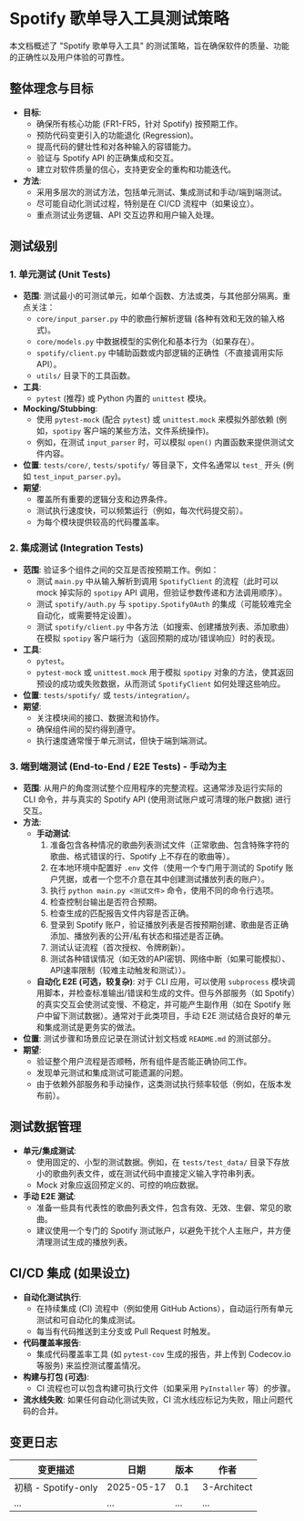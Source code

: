 # Spotify 歌单导入工具测试策略

本文档概述了 "Spotify 歌单导入工具" 的测试策略，旨在确保软件的质量、功能的正确性以及用户体验的可靠性。

## 整体理念与目标

* **目标**:
    * 确保所有核心功能 (FR1-FR5，针对 Spotify) 按预期工作。
    * 预防代码变更引入的功能退化 (Regression)。
    * 提高代码的健壮性和对各种输入的容错能力。
    * 验证与 Spotify API 的正确集成和交互。
    * 建立对软件质量的信心，支持更安全的重构和功能迭代。
* **方法**:
    * 采用多层次的测试方法，包括单元测试、集成测试和手动/端到端测试。
    * 尽可能自动化测试过程，特别是在 CI/CD 流程中（如果设立）。
    * 重点测试业务逻辑、API 交互边界和用户输入处理。

## 测试级别

### 1. 单元测试 (Unit Tests)

* **范围**: 测试最小的可测试单元，如单个函数、方法或类，与其他部分隔离。重点关注：
    * `core/input_parser.py` 中的歌曲行解析逻辑 (各种有效和无效的输入格式)。
    * `core/models.py` 中数据模型的实例化和基本行为（如果存在）。
    * `spotify/client.py` 中辅助函数或内部逻辑的正确性（不直接调用实际 API）。
    * `utils/` 目录下的工具函数。
* **工具**:
    * `pytest` (推荐) 或 Python 内置的 `unittest` 模块。
* **Mocking/Stubbing**:
    * 使用 `pytest-mock` (配合 `pytest`) 或 `unittest.mock` 来模拟外部依赖 (例如，`spotipy` 客户端的某些方法，文件系统操作)。
    * 例如，在测试 `input_parser` 时，可以模拟 `open()` 内置函数来提供测试文件内容。
* **位置**: `tests/core/`, `tests/spotify/` 等目录下，文件名通常以 `test_` 开头 (例如 `test_input_parser.py`)。
* **期望**:
    * 覆盖所有重要的逻辑分支和边界条件。
    * 测试执行速度快，可以频繁运行（例如，每次代码提交前）。
    * 为每个模块提供较高的代码覆盖率。

### 2. 集成测试 (Integration Tests)

* **范围**: 验证多个组件之间的交互是否按预期工作。例如：
    * 测试 `main.py` 中从输入解析到调用 `SpotifyClient` 的流程（此时可以 mock 掉实际的 `spotipy` API 调用，但验证参数传递和方法调用顺序）。
    * 测试 `spotify/auth.py` 与 `spotipy.SpotifyOAuth` 的集成（可能较难完全自动化，或需要特定设置）。
    * 测试 `spotify/client.py` 中各方法（如搜索、创建播放列表、添加歌曲）在模拟 `spotipy` 客户端行为（返回预期的成功/错误响应）时的表现。
* **工具**:
    * `pytest`。
    * `pytest-mock` 或 `unittest.mock` 用于模拟 `spotipy` 对象的方法，使其返回预设的成功或失败数据，从而测试 `SpotifyClient` 如何处理这些响应。
* **位置**: `tests/spotify/` 或 `tests/integration/`。
* **期望**:
    * 关注模块间的接口、数据流和协作。
    * 确保组件间的契约得到遵守。
    * 执行速度通常慢于单元测试，但快于端到端测试。

### 3. 端到端测试 (End-to-End / E2E Tests) - 手动为主

* **范围**: 从用户的角度测试整个应用程序的完整流程。这通常涉及运行实际的 CLI 命令，并与真实的 Spotify API (使用测试账户或可清理的账户数据) 进行交互。
* **方法**:
    * **手动测试**:
        1.  准备包含各种情况的歌曲列表测试文件（正常歌曲、包含特殊字符的歌曲、格式错误的行、Spotify 上不存在的歌曲等）。
        2.  在本地环境中配置好 `.env` 文件（使用一个专门用于测试的 Spotify 账户凭据，或者一个您不介意在其中创建测试播放列表的账户）。
        3.  执行 `python main.py <测试文件>` 命令，使用不同的命令行选项。
        4.  检查控制台输出是否符合预期。
        5.  检查生成的匹配报告文件内容是否正确。
        6.  登录到 Spotify 账户，验证播放列表是否按预期创建、歌曲是否正确添加、播放列表的公开/私有状态和描述是否正确。
        7.  测试认证流程（首次授权、令牌刷新）。
        8.  测试各种错误情况（如无效的API密钥、网络中断（如果可能模拟）、API速率限制（较难主动触发和测试））。
    * **自动化 E2E (可选，较复杂)**: 对于 CLI 应用，可以使用 `subprocess` 模块调用脚本，并检查标准输出/错误和生成的文件。但与外部服务（如 Spotify）的真实交互会使测试变慢、不稳定，并可能产生副作用（如在 Spotify 账户中留下测试数据）。通常对于此类项目，手动 E2E 测试结合良好的单元和集成测试是更务实的做法。
* **位置**: 测试步骤和场景应记录在测试计划文档或 `README.md` 的测试部分。
* **期望**:
    * 验证整个用户流程是否顺畅，所有组件是否能正确协同工作。
    * 发现单元测试和集成测试可能遗漏的问题。
    * 由于依赖外部服务和手动操作，这类测试执行频率较低（例如，在版本发布前）。

## 测试数据管理

* **单元/集成测试**:
    * 使用固定的、小型的测试数据。例如，在 `tests/test_data/` 目录下存放小的歌曲列表文件，或在测试代码中直接定义输入字符串列表。
    * Mock 对象应返回预定义的、可控的响应数据。
* **手动 E2E 测试**:
    * 准备一些具有代表性的歌曲列表文件，包含有效、无效、生僻、常见的歌曲。
    * 建议使用一个专门的 Spotify 测试账户，以避免干扰个人主账户，并方便清理测试生成的播放列表。

## CI/CD 集成 (如果设立)

* **自动化测试执行**:
    * 在持续集成 (CI) 流程中（例如使用 GitHub Actions），自动运行所有单元测试和可自动化的集成测试。
    * 每当有代码推送到主分支或 Pull Request 时触发。
* **代码覆盖率报告**:
    * 集成代码覆盖率工具 (如 `pytest-cov` 生成的报告，并上传到 Codecov.io 等服务) 来监控测试覆盖情况。
* **构建与打包 (可选)**:
    * CI 流程也可以包含构建可执行文件（如果采用 `PyInstaller` 等）的步骤。
* **流水线失败**: 如果任何自动化测试失败，CI 流水线应标记为失败，阻止问题代码的合并。

## 变更日志

| 变更描述             | 日期       | 版本 | 作者        |
| -------------------- | ---------- | ---- | ----------- |
| 初稿 - Spotify-only | 2025-05-17 | 0.1  | 3-Architect |
| ...                  | ...        | ...  | ...         |